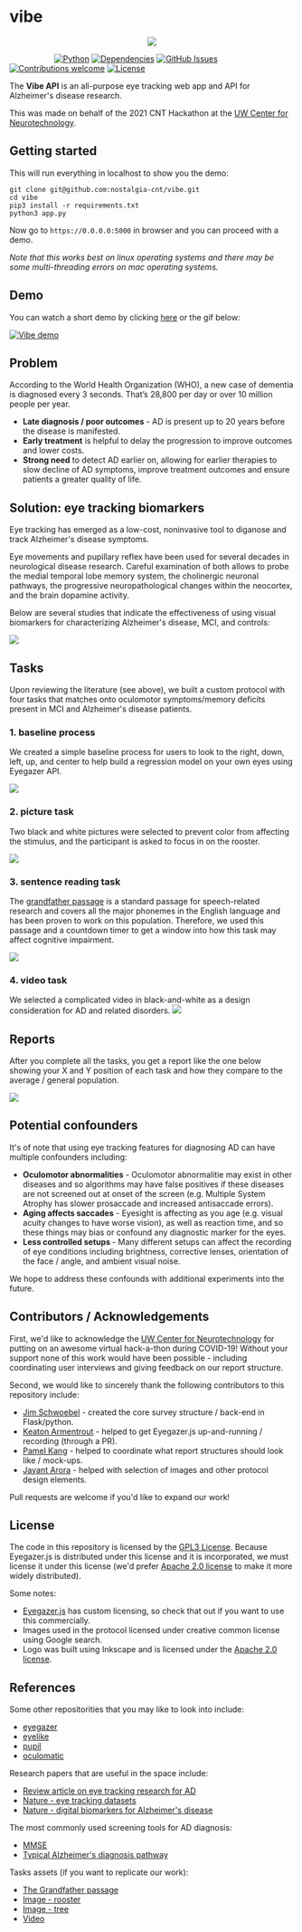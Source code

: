 # vibe

<p align="center">
  <img src="https://github.com/nostalgia-cnt/vibe/blob/main/assets/vibe.gif?raw=true">


&nbsp;&nbsp;&nbsp;&nbsp;&nbsp;&nbsp;&nbsp;&nbsp;&nbsp;&nbsp;&nbsp;&nbsp;&nbsp;&nbsp;&nbsp;&nbsp;&nbsp;&nbsp;&nbsp;
[![Python](https://img.shields.io/badge/python-v3.6+-blue.svg)](https://github.com/jim-schwoebel/allie/blob/master/Dockerfile)
[![Dependencies](https://img.shields.io/badge/dependencies-up%20to%20date-brightgreen.svg)](https://github.com/jim-schwoebel/allie/blob/master/requirements.txt)
[![GitHub Issues](https://img.shields.io/github/issues/anfederico/Clairvoyant.svg)](https://github.com/jim-schwoebel/allie/issues)
[![Contributions welcome](https://img.shields.io/badge/contributions-welcome-orange.svg)](https://github.com/jim-schwoebel/allie/projects)
[![License](https://img.shields.io/badge/license-Apache%202-blue)](https://www.apache.org/licenses/LICENSE-2.0.html)
</p>

The <strong>Vibe API</strong> is an all-purpose eye tracking web app and API for Alzheimer's disease research.

This was made on behalf of the 2021 CNT Hackathon at the [UW Center for Neurotechnology](http://www.csne-erc.org/).

## Getting started

This will run everything in localhost to show you the demo:

```
git clone git@github.com:nostalgia-cnt/vibe.git
cd vibe
pip3 install -r requirements.txt
python3 app.py
```

Now go to ```https://0.0.0.0:5000``` in browser and you can proceed with a demo.

<em>Note that this works best on linux operating systems and there may be some multi-threading errors on mac operating systems.</em>

## Demo 

You can watch a short demo by clicking [here](https://www.youtube.com/watch?v=_SEmT27oJOc&feature=youtu.be) or the gif below:

[![Vibe demo](https://github.com/nostalgia-cnt/vibe/blob/main/static/pictures/thumbnail.gif)](https://www.youtube.com/watch?v=_SEmT27oJOc&feature=youtu.be)

## Problem

According to the World Health Organization (WHO), a new case of dementia is diagnosed every 3 seconds. That’s 28,800 per day or over 10 million people per year. 
* **Late diagnosis / poor outcomes** - AD is present up to 20 years before the disease is manifested. 
* **Early treatment** is helpful to delay the progression to improve outcomes and lower costs.
* **Strong need** to detect AD earlier on, allowing for earlier therapies to slow decline of AD symptoms, improve treatment outcomes and ensure patients a greater quality of life.

## Solution: eye tracking biomarkers
Eye tracking has emerged as a low-cost, noninvasive tool to diganose and track Alzheimer's disease symptoms.

Eye movements and pupillary reflex have been used for several decades in neurological disease research. Careful examination of both allows to probe the medial temporal lobe memory system, the cholinergic neuronal pathways, the progressive neuropathological changes within the neocortex, and the brain dopamine activity.

Below are several studies that indicate the effectiveness of using visual biomarkers for characterizing Alzheimer's disease, MCI, and controls:

![](https://github.com/nostalgia-cnt/vibe/blob/main/assets/Screen%20Shot%202021-02-20%20at%205.25.43%20PM.png)

## Tasks
Upon reviewing the literature (see above), we built a custom protocol with four tasks that matches onto oculomotor symptoms/memory deficits present in MCI and Alzheimer's disease patients. 

### 1. baseline process
We created a simple baseline process for users to look to the right, down, left, up, and center to help build a regression model on your own eyes using Eyegazer API.

![](https://github.com/nostalgia-cnt/vibe/blob/main/static/pictures/baseline_front.png)

### 2. picture task
Two black and white pictures were selected to prevent color from affecting the stimulus, and the participant is asked to focus in on the rooster.

![](https://github.com/nostalgia-cnt/vibe/blob/main/static/pictures/picture_front.png)

### 3. sentence reading task
The [grandfather passage](https://www.amyspeechlanguagetherapy.com/uploads/7/5/7/4/7574967/grandfatherpassage.pdf) is a standard passage for speech-related research and covers all the major phonemes in the English language and has been proven to work on this population. Therefore, we used this passage and a countdown timer to get a window into how this task may affect cognitive impairment.

![](https://github.com/nostalgia-cnt/vibe/blob/main/static/pictures/text_front.png)
### 4. video task
We selected a complicated video in black-and-white as a design consideration for AD and related disorders.
![](https://github.com/nostalgia-cnt/vibe/blob/main/static/pictures/video_front.gif)

## Reports
After you complete all the tasks, you get a report like the one below showing your X and Y position of each task and how they compare to the average / general population.

![](https://github.com/nostalgia-cnt/vibe/blob/main/static/pictures/report_front.png)

## Potential confounders
It's of note that using eye tracking features for diagnosing AD can have multiple confounders including: 
* <strong>Oculomotor abnormalities</strong> - Oculomotor abnormalitie may exist in other diseases and so algorithms may have false positives if these diseases are not screened out at onset of the screen (e.g. Multiple System Atrophy has slower prosaccade and increased antisaccade errors).
* <strong>Aging affects saccades</strong> - Eyesight is affecting as you age (e.g. visual acuity changes to have worse vision), as well as reaction time, and so these things may bias or confound any diagnostic marker for the eyes.
* <strong>Less controlled setups </strong> - Many different setups can affect the recording of eye conditions including brightness, corrective lenses, orientation of the face / angle, and ambient visual noise.

We hope to address these confounds with additional experiments into the future.

## Contributors / Acknowledgements
First, we'd like to acknowledge the [UW Center for Neurotechnology](http://www.csne-erc.org/) for putting on an awesome virtual hack-a-thon during COVID-19! Without your support none of this work would have been possible - including coordinating user interviews and giving feedback on our report structure.

Second, we would like to sincerely thank the following contributors to this repository include:
- [Jim Schwoebel](https://github.com/jim-schwoebel) - created the core survey structure / back-end in Flask/python.
- [Keaton Armentrout](https://github.com/orgs/nostalgia-cnt/people/ksarmentrout) - helped to get Eyegazer.js up-and-running / recording (through a PR).
- [Pamel Kang](https://github.com/orgs/nostalgia-cnt/people/pamelkkang) - helped to coordinate what report structures should look like / mock-ups.
- [Jayant Arora](www.linkedin.com/in/jayant-arora-0709541b7) - helped with selection of images and other protocol design elements.

Pull requests are welcome if you'd like to expand our work! 

## License
The code in this repository is licensed by the [GPL3 License](https://www.apache.org/licenses/GPL-compatibility.html#:~:text=The%20Free%20Software%20Foundation%20considers,version%203%20of%20the%20GPL.&text=However%2C%20GPLv3%20software%20cannot%20be%20included%20in%20Apache%20projects). Because Eyegazer.js is distributed under this license and it is incorporated, we must license it under this license (we'd prefer [Apache 2.0 license](https://www.apache.org/licenses/LICENSE-2.0.html) to make it more widely distributed).

Some notes:
* [Eyegazer.js](https://webgazer.cs.brown.edu/) has custom licensing, so check that out if you want to use this commercially.
* Images used in the protocol licensed under creative common license using Google search.
* Logo was built using Inkscape and is licensed under the [Apache 2.0 license](https://www.apache.org/licenses/LICENSE-2.0.html).

## References
Some other repositorities that you may like to look into include:
- [eyegazer](https://github.com/brownhci/WebGazer)
- [eyelike](https://github.com/trishume/eyeLike)
- [pupil](https://github.com/pupil-labs/pupil)
- [oculomatic](https://github.com/oculomatic/oculomatic-release)

Research papers that are useful in the space include:
* [Review article on eye tracking research for AD](https://www.hindawi.com/journals/cmmm/2018/2676409/)
* [Nature - eye tracking datasets](https://www.nature.com/articles/sdata2016126)
* [Nature - digital biomarkers for Alzheimer's disease](https://www.nature.com/articles/s41746-019-0084-2)

The most commonly used screening tools for AD diagnosis:
* [MMSE](https://cgatoolkit.ca/Uploads/ContentDocuments/MMSE.pdf)
* [Typical Alzheimer's diagnosis pathway](https://www.identifyalz.com/en_us/home/early-detection-and-diagnosis/early-detection-mci-alzheimers-disease.html?cid=PPC-GOOGLE-Healthcare+Industry_Testing_Diagnosis_Unbranded_Phrase~S~PH~UB~NER~HCP~CON-alzheimers+diagnosis-NA-p55497578899&gclsrc=aw.ds&&gclid=CjwKCAiAyc2BBhAaEiwA44-wW483-D4_wAXFhQQd17vU-9Em9yj_Gyqb1yY5BavaU4s1nrgkHManBBoCGNoQAvD_BwE&gclsrc=aw.ds)

Tasks assets (if you want to replicate our work):
* [The Grandfather passage](https://www.amyspeechlanguagetherapy.com/uploads/7/5/7/4/7574967/grandfatherpassage.pdf)
* [Image - rooster](https://github.com/nostalgia-cnt/vibe/blob/main/static/pictures/rooster.png)
* [Image - tree](https://github.com/nostalgia-cnt/vibe/blob/main/static/pictures/tree.png)
* [Video](https://github.com/nostalgia-cnt/vibe/blob/main/static/videos/walking.mp4)
